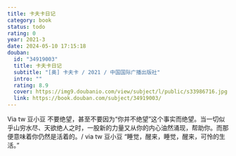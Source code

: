 ```yaml
---
title: 卡夫卡日记
category: book
status: todo
rating: 0
year: 2021-3
date: 2024-05-10 17:15:18
douban:
  id: "34919003"
  title: 卡夫卡日记
  subtitle: "[奥] 卡夫卡 / 2021 / 中国国际广播出版社"
  intro: ""
  rating: 8.9
  cover: https://img9.doubanio.com/view/subject/l/public/s33986716.jpg
  link: https://book.douban.com/subject/34919003/
---
```


Via tw 豆小豆 不要绝望，甚至不要因为“你并不绝望”这个事实而绝望。当一切似乎山穷水尽、天欲绝人之时，一股新的力量又从你的内心油然涌现，帮助你。而那便意味着你仍然是活着的。/ via tw 豆小豆 “睡觉，醒来，睡觉，醒来，可怜的生活。”

